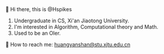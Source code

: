## 
👋 Hi there, this is @Hspikes

1. Undergraduate in CS, Xi'an Jiaotong University.
2. I'm interested in Algorithm, Computational theory and Math.
3. Used to be an OIer.

📧 How to reach me: huangyanshan@stu.xjtu.edu.cn
